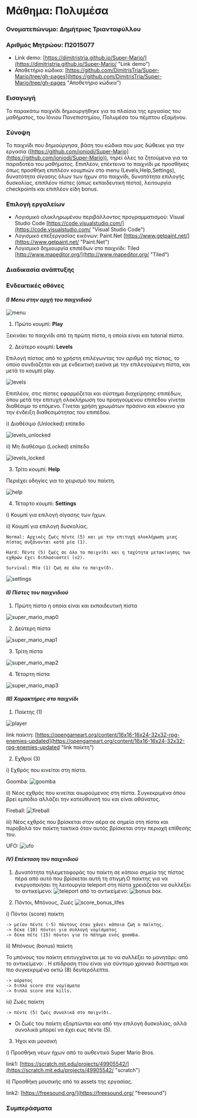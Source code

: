 # Μάθημα: Πολυμέσα

### Ονοματεπώνυμο: Δημήτριος Τριανταφύλλου
### Αριθμός Μητρώου: Π2015077

* Link demo: [https://dimitristria.github.io/Super-Mario/](https://dimitristria.github.io/Super-Mario/ "Link demo")
* Αποθετήριο κώδικα: [https://github.com/DimitrisTria/Super-Mario/tree/gh-pages](https://github.com/DimitrisTria/Super-Mario/tree/gh-pages "Αποθετήριο κώδικα")

### Εισαγωγή
  Το παρακάτω παιχνίδι δημιουργήθηκε για τα πλαίσια της εργασίας του μαθήματος, του Ιόνιου Πανεπιστημίου, Πολυμέσα του πέμπτου εξαμήνου.

### Σύνοψη
  Το παιχνίδι που δημιούργησα, βάση του κώδικα που μας δώθεικε για την εργασία ([https://github.com/ioniodi/Super-Mario](https://github.com/ioniodi/Super-Mario)), τηρεί όλες τα ζητούμενα για τα παραδοτέα του μαθήματος.
  Επιπλέον, επέκτεινα το παιχνίδι με προσθήκες όπως προσθήκη επιπλέον κουμπιών στο menu (Levels,Help,Settings), δυνατότητα σίγασης όλων των ήχων στο παιχνίδι, δυνατότητα επιλογής δυσκολίας, επιπλέον πίστες (όπως εκπαιδευτική πίστα), λειτουργία checkpoints και επιπλέον είδη bonus.

### Επιλογή εργαλείων
  * Λογισμικό ολοκληρωμένου περιβάλλοντος προγραμματισμού: Visual Studio Code [https://code.visualstudio.com/](https://code.visualstudio.com/ "Visual Studio Code")
  * Λογισμικό επεξεργασίας εικόνων: Paint.Net [https://www.getpaint.net/](https://www.getpaint.net/ "Paint.Net")
  * Λογισμικό δημιουργία επιπέδων στο παιχνίδι: Tiled [http://www.mapeditor.org/](http://www.mapeditor.org/ "Tiled")

### Διαδικασία ανάπτυξης
  

### Ενδεικτικές οθόνες

#### ***I) Μenu στην αρχή του παιχνιδιού***

  ![menu](https://user-images.githubusercontent.com/22676085/33654136-deb9c26e-da77-11e7-8ea8-ee64186b5470.png)

1) Πρώτο κουμπί: **Play**

  Ξεκινάει το παιχνίδι από τη πρώτη πίστα, η οποία είναι και tutorial πίστα.

2) Δεύτερο κουμπί: **Levels**

  Επιλογή πίστας από το χρήστη επιλέγωντας τον αριθμό της πίστας, το οποίο συνδιάζεται και με ενδεικτική εικόνα με την επιλεγούμενη πίστα, και μετά το κουμπί play.

  ![levels](https://user-images.githubusercontent.com/22676085/33654133-de443a8a-da77-11e7-8212-c2ecb8c75dae.png)

  Επιπλέον, στις πίστες εφαρμόζεται και σύστημα διαχείρησης επιπέδων, όπου μετά την επιτυχή ολοκλήρωση του προηγούμενου επιπέδου γίνεται διαθέσιμο το επόμενο. Γίνεται χρήση χρωμάτων πράσινο και κόκκινο για την ένδειξη διαθεσιμότητας του επιπέδου.

  i) Διαθέσιμο (Unlocked) επίπεδο

   ![levels_unlocked](https://user-images.githubusercontent.com/22676085/33654135-de938536-da77-11e7-9e5d-1d135a272ef3.png)

  ii) Μη διαθέσιμο (Locked) επίπεδο

   ![levels_locked](https://user-images.githubusercontent.com/22676085/33654134-de6ba0de-da77-11e7-9ceb-bf56e1faaa14.png)

3) Τρίτο κουμπί: **Help**

  Περιέχει οδηγίες για το χειρισμό του παίκτη.

  ![help](https://user-images.githubusercontent.com/22676085/34873922-9277eb7a-f79f-11e7-8338-9e35ae5ea044.png)

4) Τέταρτο κουμπί: **Settings**

  i) Κουμπί για επιλογή σίγασης των ήχων.

  ii) Κουμπί για επιλογή δυσκολίας.

    Normal: Αρχικές ζωές πέντε (5) και με την επιτυχή ολοκλήρωση μιας πίστας αυξάνονται κατά μία (1).
    
    Hard: Πέντε (5) ζωές σε όλο το παιχνίδι και η ταχύτητα μετακίνησης των εχθρών έχει διπλασιαστεί (x2).
    
    Survival: Μία (1) ζωή σε όλο το παιχνίδι.

  ![settings](https://user-images.githubusercontent.com/22676085/33654138-df1515b0-da77-11e7-9a66-8713219ceb94.png)

#### ***II) Πίστες του παιχνιδιού***

1) Πρώτη πίστα η οποία είναι και εκπαιδευτική πίστα

  ![super_mario_map0](https://user-images.githubusercontent.com/22676085/33488606-d811c7fc-d6b9-11e7-96f5-327a5e12046b.png)

2) Δεύτερη πίστα

  ![super_mario_map1](https://user-images.githubusercontent.com/22676085/33655905-1ed91048-da7d-11e7-8953-220805da2b54.png)

3) Τρίτη πίστα

  ![super_mario_map2](https://user-images.githubusercontent.com/22676085/33656042-8c4bb996-da7d-11e7-97db-7063614cf673.png)

4) Τέταρτη πίστα

  ![super_mario_map3](https://user-images.githubusercontent.com/22676085/33655704-7fce8c08-da7c-11e7-850e-ef5d0cfd1925.png)

#### ***ΙΙΙ) Χαρακτήρες στο παιχνίδι***

1) Παίκτης (1)

  ![player](https://user-images.githubusercontent.com/22676085/32542777-5ba8b378-c47c-11e7-9f01-6705d5a01311.png)
  
  link παίκτη: [https://opengameart.org/content/16x16-16x24-32x32-rpg-enemies-updated](https://opengameart.org/content/16x16-16x24-32x32-rpg-enemies-updated "link παίκτη")

2) Εχθροί (3)

  i) Eχθρός που κινείται στη πίστα.
  
   Goomba: ![goomba](https://user-images.githubusercontent.com/22676085/34834252-41c0dd4a-f6fa-11e7-962c-b9afde307604.png)

  ii) Νέος εχθρός που κινείται αιωρούμενος στη πίστα. Συγκεκριμένα όπου βρεί εμπόδιο αλλάζει την κατεύθυνσή του και είναι αθάνατος.
    
   Fireball: ![fireball](https://user-images.githubusercontent.com/22676085/33483734-e4f7be20-d6a7-11e7-8b42-866793675d33.png)

  iii) Νέος εχθρός που βρίσκεται στον αέρα σε σημεία στη πίστα και πυροβολά τον παίκτη τακτικά όταν αυτός βρίσκεται στην περιοχή επίθεσής του.
    
   UFO: ![ufo](https://user-images.githubusercontent.com/22676085/33483697-be8a3740-d6a7-11e7-8931-bf77ccdfd3cc.png)

#### ***IV) Επέκταση του παιχνιδιού***

1) Δυνατότητα τηλεμεταφοράς του παίκτη σε κάποιο σημείο της πίστας πέρα από αυτό που βρίσκεται αυτή τη στιγμή.Ο παίκτης για να ενεργοποιήσει τη λειτουργία teleport στη πίστα χρειάζεται να συλλέξει το αντικείμενο: ![teleport](https://user-images.githubusercontent.com/22676085/33485137-f60c9cc0-d6ad-11e7-8207-570955ef6da2.png) από το αντικείμενο: ![bonus box](https://user-images.githubusercontent.com/22676085/33485200-28de6f84-d6ae-11e7-9666-adaacb6125a3.png).

2) Πόντοι, Μπόνους, Ζωές
  ![score_bonus_lifes](https://user-images.githubusercontent.com/22676085/34834756-8178f2dc-f6fb-11e7-809b-1263047acb21.png)

  i) Πόντοι (score) παίκτη
    
    -> μείον πέντε (-5) πόντους όταν χάνει κάποια ζωή ο παίκτης.
    -> δέκα (10) πόντοι για συλλογή νομίσματος
    -> δέκα πέτε (15) πόντοι για το πάτημα ενός goomba.
  
  ii) Μπόνους (bonus) παίκτη
  
   Το μπόνους του παίκτη επιτυγχάνεται με το να συλλέξει το μανητάρι: από το αντικείμενο: . Η επίδραση ττου είναι για σύντομο χρονικό διάστημα και πιο συγκεκριμένα οκτώ (8) δευτερόλεπτα.
    
    -> αόρατος
    -> διπλό score στα νομίσματα
    -> διπλό score στα kills.
  
  iιi) Ζωές παίκτη
    
    -> πέντε (5) ζωές συνολικά στο παιχνίδι.
  
  * Οι ζωές του παίκτη εξαρτώνται και από την επιλογή δυσκολίας, αλλά συνολικά μπορεί να έχει εως πέντε (5).
  
3) Ήχοι και μουσική

  i) Προσθήκη νέων ήχων από το αυθεντικό Super Mario Bros.
  
  link1: [https://scratch.mit.edu/projects/49905542/](https://scratch.mit.edu/projects/49905542/ "scratch")
  
  ii) Προσθήκη μουσικής από τα assets της εργασίας.
  
  link2: [https://freesound.org/](https://freesound.org/ "freesound")

### Συμπεράσματα

